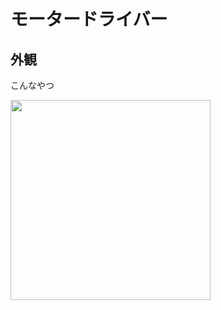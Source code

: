 # モータードライバー

## 外観
こんなやつ  

<img src=https://github.com/laika90/b2multicopter/blob/master/documents/git/images/02_01.png width="320px">  
